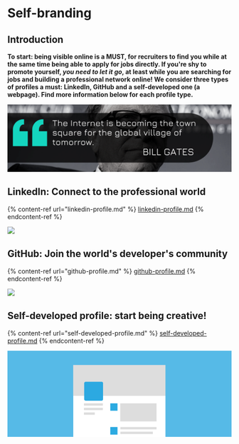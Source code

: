# Self-branding

## **Introduction**

**To start: being visible online is a MUST, for recruiters to find you while at the same time being able to apply for jobs directly. If you're shy to promote yourself, **_**you need to let it go**_**, at least while you are searching for jobs and building a professional network online! We consider three types of profiles a must: LinkedIn, GitHub and a self-developed one (a webpage). Find more information below for each profile type.**

![](<../../../.gitbook/assets/The Internet is becoming the town square for the global village of tomorrow..png>)

## LinkedIn: Connect to the professional world

{% content-ref url="linkedin-profile.md" %}
[linkedin-profile.md](linkedin-profile.md)
{% endcontent-ref %}

![](../../../.gitbook/assets/LinkedIn\_Logo.svg.png)

## GitHub: Join the world's developer's community

{% content-ref url="github-profile.md" %}
[github-profile.md](github-profile.md)
{% endcontent-ref %}

![](../../../.gitbook/assets/955-9558163\_transparent-github-logo.png)

## Self-developed profile: start being creative!

{% content-ref url="self-developed-profile.md" %}
[self-developed-profile.md](self-developed-profile.md)
{% endcontent-ref %}

![](../../../.gitbook/assets/twitter-profile-image.png)

